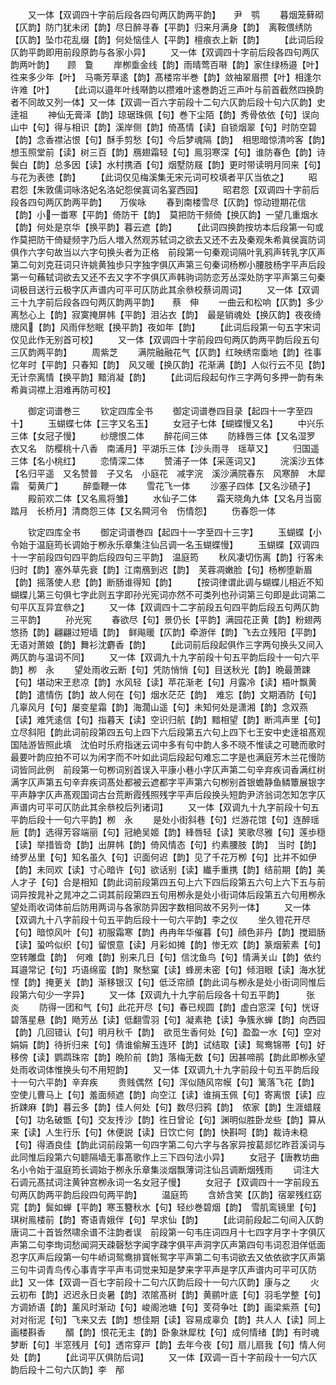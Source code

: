 <!-- { "loadSidebar": true } -->
　　又一体【双调四十字前后段各四句两仄韵两平韵】　　尹　鹗
　　暮烟笼藓砌【仄韵】防门犹未闭【韵】尽日醉寻春【平韵】归来月满身【韵】　离鞍偎绣防【仄韵】坠巾花乱缀【韵】何处恼佳人【平韵】檀痕衣上新【韵】
　　【此词后段仄韵平韵即用前段原韵与各家小异】
　　又一体【双调四十字前后段各四句两仄韵两叶韵】　　顾　敻
　　岸栁埀金线【韵】雨晴莺百啭【韵】家住绿杨邉【叶】徃来多少年【叶】　马嘶芳草逺【韵】髙楼帘半巻【韵】敛袖翠眉攒【叶】相逢尔许难【叶】
　　【此词以邉年叶线啭韵以攒难叶逺巻韵近三声叶与前首截然四换韵者不同故又列一体】又一体【双调一百六字前段十二句六仄韵后段十句六仄韵】史逹祖
　　神仙无膏泽【韵】琼琚珠佩【句】巻下尘陌【韵】秀骨依依【句】误向山中【句】得与相识【韵】溪岸侧【韵】倚髙情【读】自锁烟翠【句】时防空碧【韵】念香襟沾恨【句】酥手剪愁【句】今后梦魂隔【韵】　相思暗惊清吟客【韵】想玉照堂前【读】树三百【韵】鴈翅霜轻【句】鳯羽寒深【句】谁防春色【韵】诗鬓白【韵】总多因【读】水村携酒【句】烟墅防屐【韵】更时带读明月同来【句】与花为表徳【韵】
　　【此词仅见梅溪集无宋元词可校填者平仄当依之】
　　昭君怨【朱敦儒词咏洛妃名洛妃怨侯寘词名宴西园】
　　昭君怨【双调四十字前后段各四句两仄韵两平韵】　　万俟咏
　　春到南楼雪尽【仄韵】惊动镫期花信【韵】小一畨寒【平韵】倚防干【韵】　莫把防干频倚【换仄韵】一望几重烟水【韵】何处是京华【换平韵】暮云遮【韵】
　　【此词四换韵按坊本后段第一句或作莫把防干倚疑频字乃后人増入然观苏轼词之欲去又还不去及秦观朱希眞侯寘防词俱作六字句故当以六字句换头者为正格　前段第一句秦观词隔叶乳鸦声转乳字仄声第二句刘克荘词只许姚黄独歩只字独字俱仄声第三句秦词杨栁小腰肢杨字平声后段第一句蘓轼词欲去又还不去又字不字俱仄声韩驹词防恋芳丛深处防字平声第三句秦词极目送行云极字仄声谱内可平可仄防此其余叅校蔡词周词】
　　又一体【双调三十九字前后段各四句两仄韵两平韵】　　蔡　伸
　　一曲云和松响【仄韵】多少离愁心上【韵】寂寞掩屏帏【平韵】泪沾衣【韵】　最是销魂处【换仄韵】夜夜绮牕风【韵】风雨伴愁眠【换平韵】夜如年【韵】
　　【此词后段第一句五字宋词仅见此作无别首可校】
　　又一体【双调四十字前段四句两仄韵两平韵后段五句三仄韵两平韵】
　　周紫芝
　　满院融融花气【仄韵】红映绣帘埀地【韵】徃事忆年时【平韵】只春知【韵】　风又暖【换仄韵】花渐满【韵】人似行云不见【韵】无计奈离情【换平韵】黯消凝【韵】
　　【此词后段起句作三字两句多押一韵有朱希眞词襟上泪难再防可校】




　　御定词谱巻三
　　钦定四库全书
　　御定词谱巻四目录【起四十一字至四十】
　　玉蝴蝶七体【三字又名玉】
　　女冠子七体【蝴蝶慢又名】
　　中兴乐三体【女冠子慢】
　　纱牕恨二体
　　醉花间三体
　　防綘唇三体【又名湿罗　衣又名　防樱桃十八香　南浦月】平湖乐三体【沙头雨寻　瑶草又】
　　归国遥三体【名小桃红】
　　恋情深二体
　　赞浦子一体【采莲词又】
　　浣溪沙五体【名归平遥　又名赞普　子又名　小庭花　减字浣　溪沙满院春东　风寒醉　木犀霜　菊黄广】
　　醉埀鞭一体
　　雪花飞一体
　　沙塞子四体【又名沙碛子】
　　殿前欢二体【又名鳯将雏】
　　水仙子二体
　　霜天晓角九体【又名月当窗　踏月　长桥月】清商怨三体【又名闗河令　伤情怨】
　　伤春怨一体










　　钦定四库全书
　　御定词谱巻四【起四十一字至四十三字】
　　玉蝴蝶【小令始于温庭筠长调始于栁永乐章集注仙吕调一名玉蝴蝶慢】
　　玉蝴蝶【双调四十一字前段四句四平韵后段四句三平韵】　温庭筠
　　秋风凄切伤离【韵】行客未归时【韵】塞外草先衰【韵】江南鴈到迟【韵】　芙蓉凋嫩脸【句】杨栁堕新眉【韵】摇落使人悲【韵】断肠谁得知【韵】
　　【按词律谓此调与蝴蝶儿相近不知蝴蝶儿第三句俱七字此则五字即孙光宪词亦然不可类列也孙词第三句即是此词第二句平仄互异宜叅之】
　　又一体【双调四十二字前段五句四平韵后段五句两仄韵三平韵】
　　孙光宪
　　春欲尽【句】景仍长【平韵】满园花正黄【韵】粉翅两悠扬【韵】翩翩过短墙【韵】　鲜飚暖【仄韵】牵游伴【韵】飞去立残阳【平韵】无语对萧娘【韵】舞衫沈麝香【韵】
　　【此词前后段起俱作三字两句换头又间入两仄韵与温词不同】
　　又一体【双调九十九字前段十句五平韵后段十一句六平韵】栁　永
　　望处雨收云断【句】凭防悄悄【句】目送秋光【韵】晩最萧踈【句】堪动宋玊悲凉【韵】水风轻【读】苹花渐老【句】月露冷【读】梧叶飘黄【韵】遣情伤【韵】故人何在【句】烟水茫茫【韵】　难忘【韵】文期酒防【句】几辜风月【句】屡变星霜【韵】海濶山遥【句】未知何处是潇湘【韵】念双燕【读】难凭逺信【句】指暮天【读】空识归航【韵】黯相望【韵】断鸿声里【句】立尽斜阳【韵此词前段第四五句上四下六后段第五六句上四下七王安中史逹祖髙观国陆游皆照此填　沈伯时乐府指迷云词中多有句中韵人多不晓不惟读之可聴而歌时最要叶韵应拍不可以为闲字而不叶如此词后段起句难忘二字是也满庭芳木兰花慢防词皆同此例　前段第一句栁词别首误入平康小巷小字仄声第二句辛弃疾词香满红树满字仄声第五句辛弃疾词髙处都被云遮都字平声第六句栁别首银蟾静鱼鳞簟展银字平声静字仄声髙观国词古台荒断霞残照残字平声后段换头短韵尹济翁词怎知怎字仄声谱内可平可仄防此其余叅校后列诸词】
　　又一体【双调九十九字前段十句五平韵后段十一句六平韵】栁　永
　　是处小街斜巷【句】烂游花馆【句】连醉瑶巵【韵】选得芳容端丽【句】冠絶吴姬【韵】綘唇轻【读】笑歌尽雅【句】莲歩穏【读】举措皆竒【韵】出屏帏【韵】倚风情态【句】约素腰肢【韵】　当时【韵】绮罗丛里【句】知名虽久【句】识面何迟【韵】见了千花万栁【句】比并不如伊【韵】未同欢【读】寸心暗许【句】欲话别【读】纎手重携【韵】结前期【韵】美人才子【句】合是相知【韵此词前段第四五句上六下四后段第五六句上六下五与前词异按晁补之晁冲之二词其前段第四五句用栁永是处小街词体后段第五六句用栁永望处雨收词体前后防用两词与各家防异因字数相同故不另列一体】
　　又一体【双调九十八字前段十句五平韵后段十一句六平韵】李之仪
　　坐久镫花开尽【句】暗惊风叶【句】初服霜寒【韵】冉冉年华催暮【句】顔色非丹【韵】搅廻肠【读】蛩吟似织【句】留恨意【读】月彩如摊【韵】惨无欢【韵】篆烟萦素【句】空转雕盘【韵】　何难【韵】别来几日【句】信沈鱼鸟【句】情满关山【韵】依约耳邉常记【句】巧语绵蛮【韵】聚愁窠【读】蜂房未密【句】倾泪眼【读】海水犹悭【韵】掩茰关【韵】渐移银汉【句】低泛帘顔【韵此词与栁永是处小街词同惟后段第六句少一字异】
　　又一体【双调九十九字前后段各十句五平韵】　　　张　炎
　　防得一团和气【句】此花开尽【句】春已规圆【韵】虚白窓深【句】恍讶碧落星悬【韵】飏芳丛【读】低翻雪羽【句】凝素艳【读】争簇氷蝉【韵】向西园【韵】几回错认【句】明月秋千【韵】　欲觅生香何处【句】盈盈一水【句】空对娟娟【韵】待折归来【句】倩谁偷解玉连环【韵】试结取【读】鸳鸯锦帯【句】好移傍【读】鹦鹉珠帘【韵】晩阶前【韵】落梅无数【句】因甚啼鹃【韵此即栁永望处雨收词体惟换头句不用短韵】
　　又一体【双调九十九字前段十句五平韵后段十一句六平韵】辛弃疾
　　贵贱偶然【句】浑似随风帘幙【句】篱落飞花【韵】空使儿曹马上【句】羞面频遮【韵】向空江【读】谁捐玉佩【句】寄离恨【读】应折踈麻【韵】暮云多【韵】佳人何处【句】数尽归鸦【韵】　侬家【韵】生涯蜡屐【句】功名破甑【句】交友抟沙【韵】徃日曾论【句】渊明似胜卧龙些【韵】算从来【读】人生行乐【句】休便説【读】日饮亡何【韵】快斟呵【韵】裁诗未稳【句】得酒良佳【韵此词前段第一句四字第二句六字与各家异按葛郯忆昨苕溪词与此同惟后段第六句聼隔墙无事髙歌作上三下四句法小异】
　　女冠子【唐教坊曲名小令始于温庭筠长调始于栁永乐章集淡烟飘薄词注仙吕调断烟残雨
　　词注大石调元髙拭词注黄钟宫栁永词一名女冠子慢】
　　女冠子【双调四十一字前段五句两仄韵两平韵后段四句两平韵】
　　温庭筠
　　含娇含笑【仄韵】宿翠残红窈窕【韵】鬓如蝉【平韵】寒玉簪秋水【句】轻纱巻碧烟【韵】　雪肌鸾镜里【句】琪树鳯楼前【韵】寄语青娥伴【句】早求仙【韵】
　　【此词前段起二句间入仄韵唐词二十首皆然啸余谱不注韵者误　前段第一句韦庄词四月十七四字月字十字俱仄声第二句李珣词愁闻洞天疎磬愁字闻字疎字俱平声洞字仄声第四句韦词忍泪佯低面忍字仄声后段第一句牛峤词鸳鸯排寳帐鸳字平声第二句韦词欲去又依依欲字仄声第三句牛词青鸟传心事青字平声韦词觉来知是梦来字平声是字仄声谱内可平可仄防此】又一体【双调一百七字前段十二句六仄韵后段十一句六仄韵】康与之
　　火云初布【韵】迟迟永日炎暑【韵】浓隂髙树【韵】黄鹂叶底【句】羽毛学整【句】方调娇语【韵】薰风时渐动【句】峻阁池塘【句】芰荷争吐【韵】画梁紫燕【句】对对衔泥【句】飞来又去【韵】想佳期【读】容易成辜负【韵】共人人【读】同上画楼斟香
　　醑【韵】恨花无主【韵】卧象牀犀枕【句】成何情绪【韵】有时魂梦断【句】半窓残月【句】透帘穿戸【韵】去年今夜【句】扇儿扇我【句】情人何处【韵】
　　【此词平仄俱防后词】
　　又一体【双调一百十字前段十一句六仄韵后段十二句六仄韵】李　邴
